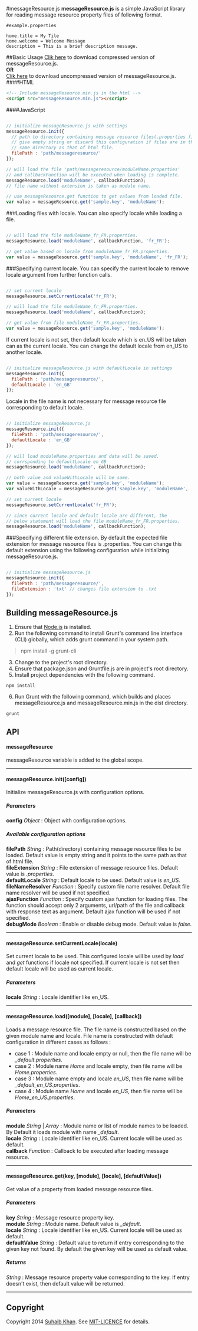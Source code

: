 #messageResource.js
**messageResource.js** is a simple JavaScript library for reading message resource property files of following format.
```
#example.properties

home.title = My Tile
home.welcome = Welcome Message
description = This is a brief description message.
```
##Basic Usage
[Clik here](https://raw.githubusercontent.com/suhaibkhan/messageResource.js/master/dist/messageResource.min.js) to download compressed version of messageResource.js.  
**OR**  
[Clik here](https://raw.githubusercontent.com/suhaibkhan/messageResource.js/master/dist/messageResource.js) to download uncompressed version of messageResource.js.
####HTML
```html
<!-- Include messageResource.min.js in the html -->
<script src="messageResource.min.js"></script>
```
####JavaScript
```js

// initialize messageResource.js with settings
messageResource.init({
  // path to directory containing message resource files(.properties files),
  // give empty string or discard this configuration if files are in the
  // same directory as that of html file.
  filePath : 'path/messageresource/'
});

// will load the file 'path/messageresource/moduleName.properties'
// and callbackFunction will be executed when loading is complete.
messageResource.load('moduleName', callbackFunction); 
// file name without extension is taken as module name.

// use messageResource.get function to get values from loaded file. 
var value = messageResource.get('sample.key', 'moduleName');

```
###Loading files with locale.
You can also specify locale while loading a file.
```js

// will load the file moduleName_fr_FR.properties.
messageResource.load('moduleName', callbackFunction, 'fr_FR');

// get value based on locale from moduleName_fr_FR.properties.
var value = messageResource.get('sample.key', 'moduleName', 'fr_FR');

```
###Specifying current locale.
You can specify the current locale to remove locale argument from further function calls.
```js

// set current locale
messageResource.setCurrentLocale('fr_FR');

// will load the file moduleName_fr_FR.properties.
messageResource.load('moduleName', callbackFunction);

// get value from file moduleName_fr_FR.properties.
var value = messageResource.get('sample.key', 'moduleName');

```
If current locale is not set, then default locale which is en_US will be taken can as the current locale. You can change the default locale from en_US to another locale.
```js

// initialize messageResource.js with defaultLocale in settings
messageResource.init({
  filePath : 'path/messageresource/',
  defaultLocale : 'en_GB'
});

```
Locale in the file name is not necessary for message resource file corresponding to default locale. 
```js

// initialize messageResource.js
messageResource.init({
  filePath : 'path/messageresource/',
  defaultLocale : 'en_GB'
});

// will load moduleName.properties and data will be saved.
// corrsponding to defaultLocale en_GB
messageResource.load('moduleName', callbackFunction);

// both value and valueWithLocale will be same.
var value = messageResource.get('sample.key', 'moduleName');
var valueWithLocale = messageResource.get('sample.key', 'moduleName', 'en_GB');

// set current locale 
messageResource.setCurrentLocale('fr_FR');

// since current locale and default locale are different, the 
// below statement will load the file moduleName_fr_FR.properties.
messageResource.load('moduleName', callbackFunction);

```
###Specifying different file extension.
By default the expected file extension for message resource files is .properties. You can change this default extension using the following configuration while initializing messageResource.js.
```js

// initialize messageResource.js
messageResource.init({
  filePath : 'path/messageresource/',
  fileExtension : 'txt' // changes file extension to .txt
});

```
## Building messageResource.js
1. Ensure that [Node.js](www.nodejs.org) is installed.
2. Run the following command to install Grunt's command line interface (CLI) globally, which adds grunt command in your system path.
> npm install -g grunt-cli
3. Change to the project's root directory.
4. Ensure that package.json and Gruntfile.js are in project's root directory.
5. Install project dependencies with the following command.
```
npm install
```
6. Run Grunt with the following command, which builds and places messageResource.js and messageResource.min.js in the dist directory.
```
grunt
```
## API

#### messageResource 
messageResource variable is added to the global scope.
 
----------------

#### messageResource.init([config])
Initialize messageResource.js with configuration options.
##### Parameters
**config** *Object* : Object with configuration options.  
##### Available configuration options  
**filePath** *String* : Path(directory) containing message resource files to be loaded. Default value is empty string and it points to the same path as that of html file.  
**fileExtension** *String* : File extension of message resource files. Default value is *.properties*.   
**defaultLocale** *String* : Default locale to be used. Default value is *en_US*.  
**fileNameResolver** *Function* : Specify custom file name resolver. Default file name resolver will be used if not specified.  
**ajaxFunction** *Function* : Specify custom ajax function for loading files. The function should accept only 2 arguments, url/path of the file and callback with response text as argument. Default ajax function will be used if not specified.  
**debugMode** *Boolean* : Enable or disable debug mode. Default value is *false*.

----------------------

#### messageResource.setCurrentLocale(locale)
Set current locale to be used. This configured locale will be used by *load* and *get* functions if locale not specified. If current locale is not set then default locale will be used as current locale.
##### Parameters
**locale** *String* : Locale identifier like en_US.

----------------------

#### messageResource.load([module], [locale], [callback])
Loads a message resource file. The file name is constructed based on the given module name and locale. File name is constructed with default configuration in different cases as follows : 
* case 1 : Module name and locale empty or null, then the file name will be *_default.properties*. 
* case 2 : Module name *Home* and locale empty, then file name will be *Home.properties*.
* case 3 : Module name empty and locale *en_US*, then file name will be *_default_en_US.properties*.
* case 4 : Module name *Home* and locale *en_US*, then file name will be *Home_en_US.properties*.

##### Parameters
**module** *String* | *Array* : Module name or list of module names to be loaded. By Default it loads module with name *_default*.  
**locale** *String* : Locale identifier like en_US. Current locale will be used as default.  
**callback** *Function* : Callback to be executed after loading message resource.

-----------------------

#### messageResource.get(key, [module], [locale], [defaultValue])
Get value of a property from loaded message resource files.
##### Parameters
**key** *String* : Message resource property key.  
**module** *String* : Module name. Default value is *_default*.  
**locale** *String* : Locale identifier like en_US. Current locale will be used as default.  
**defaultValue** *String* : Default value to return if entry corresponding to the given key not found. By default the given key will be used as default value.  
##### Returns
*String* : Message resource property value corresponding to the key. If entry doesn't exist, then default value will be returned.

-----------------------

## Copyright
Copyright 2014 [Suhaib Khan](http://khansuhaib.wordpress.com/). See [MIT-LICENCE](https://github.com/suhaibkhan/messageResource.js/blob/master/LICENSE) for details.